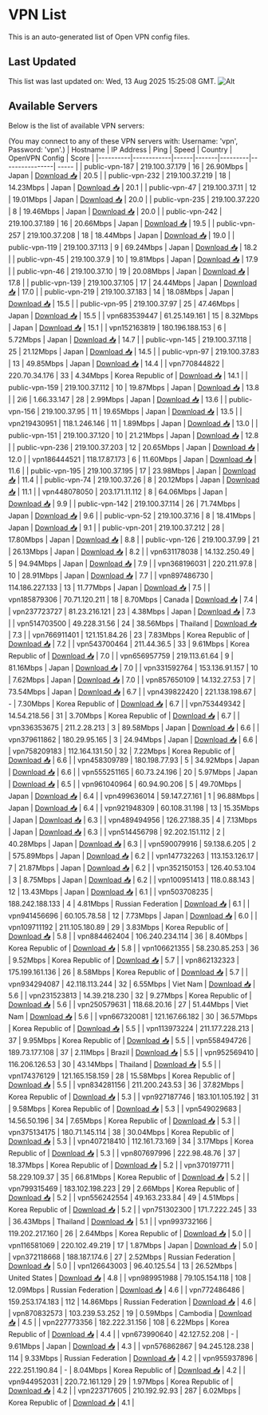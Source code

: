 # VPN List

This is an auto-generated list of Open VPN config files.

## Last Updated

This list was last updated on: Wed, 13 Aug 2025 15:25:08 GMT.
![Alt](https://repobeats.axiom.co/api/embed/186b98318ef1479477931607c1ad7d823f12451f.svg "Repobeats analytics image")

## Available Servers

Below is the list of available VPN servers:

(You may connect to any of these VPN servers with: Username: 'vpn', Password: 'vpn'.)
| Hostname | IP Address | Ping | Speed | Country | OpenVPN Config | Score |
|----------|------------|------|-------|---------|----------------| ----- |
| public-vpn-187 | 219.100.37.179 | 16 | 26.90Mbps | Japan | [Download 📥](./configs/server_0_JP.ovpn) | 20.5 |
| public-vpn-232 | 219.100.37.219 | 18 | 14.23Mbps | Japan | [Download 📥](./configs/server_1_JP.ovpn) | 20.1 |
| public-vpn-47 | 219.100.37.11 | 12 | 19.01Mbps | Japan | [Download 📥](./configs/server_2_JP.ovpn) | 20.0 |
| public-vpn-235 | 219.100.37.220 | 8 | 19.46Mbps | Japan | [Download 📥](./configs/server_3_JP.ovpn) | 20.0 |
| public-vpn-242 | 219.100.37.189 | 16 | 20.66Mbps | Japan | [Download 📥](./configs/server_4_JP.ovpn) | 19.5 |
| public-vpn-257 | 219.100.37.208 | 18 | 18.44Mbps | Japan | [Download 📥](./configs/server_5_JP.ovpn) | 19.0 |
| public-vpn-119 | 219.100.37.113 | 9 | 69.24Mbps | Japan | [Download 📥](./configs/server_6_JP.ovpn) | 18.2 |
| public-vpn-45 | 219.100.37.9 | 10 | 19.81Mbps | Japan | [Download 📥](./configs/server_7_JP.ovpn) | 17.9 |
| public-vpn-46 | 219.100.37.10 | 19 | 20.08Mbps | Japan | [Download 📥](./configs/server_8_JP.ovpn) | 17.8 |
| public-vpn-139 | 219.100.37.105 | 17 | 24.44Mbps | Japan | [Download 📥](./configs/server_9_JP.ovpn) | 17.0 |
| public-vpn-219 | 219.100.37.183 | 14 | 18.08Mbps | Japan | [Download 📥](./configs/server_10_JP.ovpn) | 15.5 |
| public-vpn-95 | 219.100.37.97 | 25 | 47.46Mbps | Japan | [Download 📥](./configs/server_11_JP.ovpn) | 15.5 |
| vpn683539447 | 61.25.149.161 | 15 | 8.32Mbps | Japan | [Download 📥](./configs/server_12_JP.ovpn) | 15.1 |
| vpn152163819 | 180.196.188.153 | 6 | 5.72Mbps | Japan | [Download 📥](./configs/server_13_JP.ovpn) | 14.7 |
| public-vpn-145 | 219.100.37.118 | 25 | 21.12Mbps | Japan | [Download 📥](./configs/server_14_JP.ovpn) | 14.5 |
| public-vpn-97 | 219.100.37.83 | 13 | 49.85Mbps | Japan | [Download 📥](./configs/server_15_JP.ovpn) | 14.4 |
| vpn770844822 | 220.70.34.176 | 33 | 4.34Mbps | Korea Republic of | [Download 📥](./configs/server_16_KR.ovpn) | 14.1 |
| public-vpn-159 | 219.100.37.112 | 10 | 19.87Mbps | Japan | [Download 📥](./configs/server_17_JP.ovpn) | 13.8 |
| 2i6 | 1.66.33.147 | 28 | 2.99Mbps | Japan | [Download 📥](./configs/server_18_JP.ovpn) | 13.6 |
| public-vpn-156 | 219.100.37.95 | 11 | 19.65Mbps | Japan | [Download 📥](./configs/server_19_JP.ovpn) | 13.5 |
| vpn219430951 | 118.1.246.146 | 11 | 1.89Mbps | Japan | [Download 📥](./configs/server_20_JP.ovpn) | 13.0 |
| public-vpn-151 | 219.100.37.120 | 10 | 21.21Mbps | Japan | [Download 📥](./configs/server_21_JP.ovpn) | 12.8 |
| public-vpn-236 | 219.100.37.203 | 12 | 20.65Mbps | Japan | [Download 📥](./configs/server_22_JP.ovpn) | 12.0 |
| vpn186444521 | 118.17.87.173 | 6 | 11.60Mbps | Japan | [Download 📥](./configs/server_23_JP.ovpn) | 11.6 |
| public-vpn-195 | 219.100.37.195 | 17 | 23.98Mbps | Japan | [Download 📥](./configs/server_24_JP.ovpn) | 11.4 |
| public-vpn-74 | 219.100.37.26 | 8 | 20.12Mbps | Japan | [Download 📥](./configs/server_25_JP.ovpn) | 11.1 |
| vpn448078050 | 203.171.11.112 | 8 | 64.06Mbps | Japan | [Download 📥](./configs/server_26_JP.ovpn) | 9.9 |
| public-vpn-142 | 219.100.37.114 | 26 | 71.74Mbps | Japan | [Download 📥](./configs/server_27_JP.ovpn) | 9.6 |
| public-vpn-52 | 219.100.37.16 | 8 | 18.41Mbps | Japan | [Download 📥](./configs/server_28_JP.ovpn) | 9.1 |
| public-vpn-201 | 219.100.37.212 | 28 | 17.80Mbps | Japan | [Download 📥](./configs/server_29_JP.ovpn) | 8.8 |
| public-vpn-126 | 219.100.37.99 | 21 | 26.13Mbps | Japan | [Download 📥](./configs/server_30_JP.ovpn) | 8.2 |
| vpn631178038 | 14.132.250.49 | 5 | 94.94Mbps | Japan | [Download 📥](./configs/server_31_JP.ovpn) | 7.9 |
| vpn368196031 | 220.211.97.8 | 10 | 28.91Mbps | Japan | [Download 📥](./configs/server_32_JP.ovpn) | 7.7 |
| vpn897486730 | 114.186.227.133 | 13 | 11.77Mbps | Japan | [Download 📥](./configs/server_33_JP.ovpn) | 7.5 |
| vpn185879306 | 70.71.120.211 | 18 | 8.70Mbps | Canada | [Download 📥](./configs/server_34_CA.ovpn) | 7.4 |
| vpn237723727 | 81.23.216.121 | 23 | 4.38Mbps | Japan | [Download 📥](./configs/server_35_JP.ovpn) | 7.3 |
| vpn514703500 | 49.228.31.56 | 24 | 38.56Mbps | Thailand | [Download 📥](./configs/server_36_TH.ovpn) | 7.3 |
| vpn766911401 | 121.151.84.26 | 23 | 7.83Mbps | Korea Republic of | [Download 📥](./configs/server_37_KR.ovpn) | 7.2 |
| vpn543700464 | 211.44.36.5 | 33 | 9.61Mbps | Korea Republic of | [Download 📥](./configs/server_38_KR.ovpn) | 7.0 |
| vpn656957759 | 219.113.61.64 | 9 | 81.16Mbps | Japan | [Download 📥](./configs/server_39_JP.ovpn) | 7.0 |
| vpn331592764 | 153.136.91.157 | 10 | 7.62Mbps | Japan | [Download 📥](./configs/server_40_JP.ovpn) | 7.0 |
| vpn857650109 | 14.132.27.53 | 7 | 73.54Mbps | Japan | [Download 📥](./configs/server_41_JP.ovpn) | 6.7 |
| vpn439822420 | 221.138.198.67 | - | 7.30Mbps | Korea Republic of | [Download 📥](./configs/server_42_KR.ovpn) | 6.7 |
| vpn753449342 | 14.54.218.56 | 31 | 3.70Mbps | Korea Republic of | [Download 📥](./configs/server_43_KR.ovpn) | 6.7 |
| vpn336353675 | 211.2.28.213 | 3 | 89.58Mbps | Japan | [Download 📥](./configs/server_44_JP.ovpn) | 6.6 |
| vpn379611862 | 180.29.95.165 | 3 | 24.94Mbps | Japan | [Download 📥](./configs/server_45_JP.ovpn) | 6.6 |
| vpn758209183 | 112.164.131.50 | 32 | 7.22Mbps | Korea Republic of | [Download 📥](./configs/server_46_KR.ovpn) | 6.6 |
| vpn458309789 | 180.198.77.93 | 5 | 34.92Mbps | Japan | [Download 📥](./configs/server_47_JP.ovpn) | 6.6 |
| vpn555251165 | 60.73.24.196 | 20 | 5.97Mbps | Japan | [Download 📥](./configs/server_48_JP.ovpn) | 6.5 |
| vpn961040964 | 60.94.90.206 | 5 | 49.70Mbps | Japan | [Download 📥](./configs/server_49_JP.ovpn) | 6.4 |
| vpn499636014 | 59.147.27.161 | 1 | 96.88Mbps | Japan | [Download 📥](./configs/server_50_JP.ovpn) | 6.4 |
| vpn921948309 | 60.108.31.198 | 13 | 15.35Mbps | Japan | [Download 📥](./configs/server_51_JP.ovpn) | 6.3 |
| vpn489494956 | 126.27.188.35 | 4 | 7.13Mbps | Japan | [Download 📥](./configs/server_52_JP.ovpn) | 6.3 |
| vpn514456798 | 92.202.151.112 | 2 | 40.28Mbps | Japan | [Download 📥](./configs/server_53_JP.ovpn) | 6.3 |
| vpn590079916 | 59.138.6.205 | 2 | 575.89Mbps | Japan | [Download 📥](./configs/server_54_JP.ovpn) | 6.2 |
| vpn147732263 | 113.153.126.17 | 7 | 21.87Mbps | Japan | [Download 📥](./configs/server_55_JP.ovpn) | 6.2 |
| vpn352150153 | 126.40.53.104 | 3 | 8.75Mbps | Japan | [Download 📥](./configs/server_56_JP.ovpn) | 6.2 |
| vpn100951413 | 118.0.88.143 | 12 | 13.43Mbps | Japan | [Download 📥](./configs/server_57_JP.ovpn) | 6.1 |
| vpn503708235 | 188.242.188.133 | 4 | 4.81Mbps | Russian Federation | [Download 📥](./configs/server_58_RU.ovpn) | 6.1 |
| vpn941456696 | 60.105.78.58 | 12 | 7.73Mbps | Japan | [Download 📥](./configs/server_59_JP.ovpn) | 6.0 |
| vpn109711192 | 211.105.180.89 | 29 | 3.83Mbps | Korea Republic of | [Download 📥](./configs/server_60_KR.ovpn) | 5.8 |
| vpn884462404 | 106.240.234.114 | 36 | 8.40Mbps | Korea Republic of | [Download 📥](./configs/server_61_KR.ovpn) | 5.8 |
| vpn106621355 | 58.230.85.253 | 36 | 9.52Mbps | Korea Republic of | [Download 📥](./configs/server_62_KR.ovpn) | 5.7 |
| vpn862132323 | 175.199.161.136 | 26 | 8.58Mbps | Korea Republic of | [Download 📥](./configs/server_63_KR.ovpn) | 5.7 |
| vpn934294087 | 42.118.113.244 | 32 | 6.55Mbps | Viet Nam | [Download 📥](./configs/server_64_VN.ovpn) | 5.6 |
| vpn231523813 | 14.39.218.230 | 32 | 9.27Mbps | Korea Republic of | [Download 📥](./configs/server_65_KR.ovpn) | 5.6 |
| vpn250579631 | 118.68.20.16 | 27 | 51.44Mbps | Viet Nam | [Download 📥](./configs/server_66_VN.ovpn) | 5.6 |
| vpn667320081 | 121.167.66.182 | 30 | 36.57Mbps | Korea Republic of | [Download 📥](./configs/server_67_KR.ovpn) | 5.5 |
| vpn113973224 | 211.177.228.213 | 37 | 9.95Mbps | Korea Republic of | [Download 📥](./configs/server_68_KR.ovpn) | 5.5 |
| vpn558494726 | 189.73.177.108 | 37 | 2.11Mbps | Brazil | [Download 📥](./configs/server_69_BR.ovpn) | 5.5 |
| vpn952569410 | 116.206.126.53 | 30 | 43.14Mbps | Thailand | [Download 📥](./configs/server_70_TH.ovpn) | 5.5 |
| vpn174376129 | 121.165.158.159 | 28 | 15.58Mbps | Korea Republic of | [Download 📥](./configs/server_71_KR.ovpn) | 5.5 |
| vpn834281156 | 211.200.243.53 | 36 | 37.82Mbps | Korea Republic of | [Download 📥](./configs/server_72_KR.ovpn) | 5.3 |
| vpn927187746 | 183.101.105.192 | 31 | 9.58Mbps | Korea Republic of | [Download 📥](./configs/server_73_KR.ovpn) | 5.3 |
| vpn549029683 | 14.56.50.196 | 34 | 7.65Mbps | Korea Republic of | [Download 📥](./configs/server_74_KR.ovpn) | 5.3 |
| vpn375134175 | 180.71.145.114 | 38 | 30.04Mbps | Korea Republic of | [Download 📥](./configs/server_75_KR.ovpn) | 5.3 |
| vpn407218410 | 112.161.73.169 | 34 | 3.17Mbps | Korea Republic of | [Download 📥](./configs/server_76_KR.ovpn) | 5.3 |
| vpn807697996 | 222.98.48.76 | 37 | 18.37Mbps | Korea Republic of | [Download 📥](./configs/server_77_KR.ovpn) | 5.2 |
| vpn370197711 | 58.229.109.37 | 35 | 66.81Mbps | Korea Republic of | [Download 📥](./configs/server_78_KR.ovpn) | 5.2 |
| vpn799315469 | 183.102.198.223 | 29 | 2.66Mbps | Korea Republic of | [Download 📥](./configs/server_79_KR.ovpn) | 5.2 |
| vpn556242554 | 49.163.233.84 | 49 | 4.51Mbps | Korea Republic of | [Download 📥](./configs/server_80_KR.ovpn) | 5.2 |
| vpn751302300 | 171.7.222.245 | 33 | 36.43Mbps | Thailand | [Download 📥](./configs/server_81_TH.ovpn) | 5.1 |
| vpn993732166 | 119.202.217.160 | 26 | 2.64Mbps | Korea Republic of | [Download 📥](./configs/server_82_KR.ovpn) | 5.0 |
| vpn116581069 | 220.102.49.219 | 17 | 1.87Mbps | Japan | [Download 📥](./configs/server_83_JP.ovpn) | 5.0 |
| vpn372118668 | 188.187.174.6 | 27 | 2.52Mbps | Russian Federation | [Download 📥](./configs/server_84_RU.ovpn) | 5.0 |
| vpn126643003 | 96.40.125.54 | 13 | 26.52Mbps | United States | [Download 📥](./configs/server_85_US.ovpn) | 4.8 |
| vpn989951988 | 79.105.154.118 | 108 | 12.09Mbps | Russian Federation | [Download 📥](./configs/server_86_RU.ovpn) | 4.6 |
| vpn772486486 | 159.253.174.183 | 112 | 14.86Mbps | Russian Federation | [Download 📥](./configs/server_87_RU.ovpn) | 4.6 |
| vpn870832573 | 103.239.53.252 | 19 | 0.59Mbps | Cambodia | [Download 📥](./configs/server_88_KH.ovpn) | 4.5 |
| vpn227773356 | 182.222.31.156 | 108 | 6.22Mbps | Korea Republic of | [Download 📥](./configs/server_89_KR.ovpn) | 4.4 |
| vpn673990640 | 42.127.52.208 | - | 9.61Mbps | Japan | [Download 📥](./configs/server_90_JP.ovpn) | 4.3 |
| vpn576862867 | 94.245.128.238 | 114 | 9.33Mbps | Russian Federation | [Download 📥](./configs/server_91_RU.ovpn) | 4.2 |
| vpn955937896 | 222.251.190.84 | - | 8.04Mbps | Korea Republic of | [Download 📥](./configs/server_92_KR.ovpn) | 4.2 |
| vpn944952031 | 220.72.161.129 | 29 | 1.97Mbps | Korea Republic of | [Download 📥](./configs/server_93_KR.ovpn) | 4.2 |
| vpn223717605 | 210.192.92.93 | 287 | 6.02Mbps | Korea Republic of | [Download 📥](./configs/server_94_KR.ovpn) | 4.1 |
